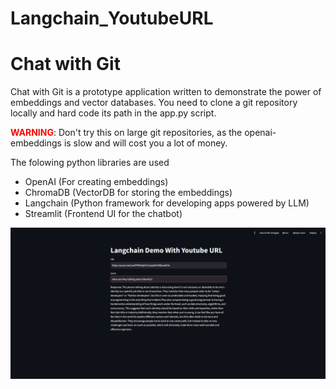 # Langchain_YoutubeURL

# Chat with Git

Chat with Git is a prototype application written to demonstrate the power of embeddings and vector databases.
You need to clone a git repository locally and hard code its path in the app.py script.

<font color="red">**WARNING**</font>: Don't try this on large git repositories, as the openai-embeddings is slow and will cost you a lot of money.

The folowing python libraries are used
- OpenAI (For creating embeddings)
- ChromaDB (VectorDB for storing the embeddings)
- Langchain (Python framework for developing apps powered by LLM)
- Streamlit (Frontend UI for the chatbot)

![alt text](langchain_llm_url.png "Code GPT Screenshot")
